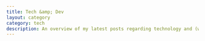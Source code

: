 ```yaml
---
title: Tech &amp; Dev
layout: category
category: tech
description: An overview of my latest posts regarding technology and (web) development.
---
```

